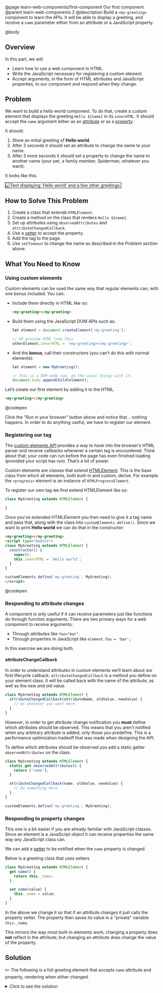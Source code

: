 @page learn-web-components/first-component Our first component
@parent learn-web-components 2
@description Build a `<my-greeting>` component to learn the APIs. It will be able to display a greeting, and receive a `name` parameter either from an attribute or a JavaScript property.

@body

## Overview

In this part, we will:

- Learn how to use a web component in HTML.
- Write the JavaScript necessary for registering a custom element.
- Accept arguments, in the form of HTML attributes and JavaScript properties, to our component and respond when they change.

## Problem

We want to build a hello world component. To do that, create a custom element that displays the greeting `Hello ${name}` in its `innerHTML`. It should accept the `name` argument either as an [attribute](https://developer.mozilla.org/en-US/docs/Glossary/Attribute) or as a [property](https://developer.mozilla.org/en-US/docs/Web/JavaScript/Reference/Operators/Property_accessors).

It should:

1. Show an initial greeting of __Hello world__.
1. After 3 seconds it should set an attribute to change the name to your name.
1. After 3 more seconds it should set a property to change the name to another name (your pet, a family member, Spiderman, whatever you want).

It looks like this:

<img src="../static/img/web-components/bt-hello-world.gif"
  style="border: solid 1px black; max-width: 100%;"
  title="Text displaying 'Hello world' and a few other greetings." />

## How to Solve This Problem

1. Create a class that extends `HTMLElement`.
1. Create a method on the class that renders `Hello ${name}`.
1. Set up attributes using `observedAttributes` and `attributeChangedCallback`.
1. Use a [setter](https://developer.mozilla.org/en-US/docs/Web/JavaScript/Reference/Functions/set) to accept the property.
1. Add the tag to the page.
1. Use `setTimeout` to change the name as described in the Problem section above.

## What You Need to Know

### Using custom elements

Custom elements can be used the same way that regular elements can; with one bonus included. You can:

* Include them directly in HTML like so:

    ```html
    <my-greeting></my-greeting>
    ```
* Build them using the JavaScript DOM APIs such as:

    ```js
    let element = document.createElement('my-greeting');

    // OR provide HTML like this
    otherElement.innerHTML = `<my-greeting></my-greeting>`;
    ```
* And the __bonus__, call their constructors (you can’t do this with normal elements):

    ```js
    let element = new MyGreeting();

    // This is a DOM node now, do the usual things with it:
    document.body.appendChild(element);
    ```

Let’s create our first element by adding it to the HTML.

```html
<my-greeting></my-greeting>
```
@codepen

Click the "Run in your browser" button above and notice that... nothing happens. In order to do anything useful, we have to register our element.

### Registering our tag

The [custom elements API](https://html.spec.whatwg.org/multipage/custom-elements.html) provides a way to hook into the browser’s HTML parser and receive callbacks whenever a certain tag is encountered. Think about that; your code can run before the page has even finished loading (provided your script has run). That’s a lot of power.

Custom elements are classes that extend [HTMLElement](https://html.spec.whatwg.org/multipage/dom.html#elements-in-the-dom). This is the base class from which all elements, both built-in and custom, derive. For example the `<progress>` element is an instance of `HTMLProgressElement`.

To register our own tag we first extend HTMLElement like so:

```js
class MyGreeting extends HTMLElement {

}
```

Once you’ve extended HTMLElement you then need to give it a tag name and pass that, along with the class into `customElements.define()`. Since we want to print __Hello world__ we can do that in the constructor:

```html
<my-greeting></my-greeting>
<script type="module">
class MyGreeting extends HTMLElement {
  constructor() {
    super();
    this.innerHTML = `Hello world`;
  }
}

customElements.define('my-greeting', MyGreeting);
</script>
```
@codepen

### Responding to attribute changes

A component is only useful if it can receive parameters just like functions do through function arguments. There are two primary ways for a web component to receive arguments:

* Through attributes like `foo="bar"`.
* Through properties in JavaScript like `element.foo = 'bar';`

In this exercise we are doing both.

#### attributeChangeCallback

In order to understand attributes in custom elements we’ll learn about our first lifecycle callback. `attributeChangedCallback` is a method you define on your element class. It will be called back with the name of the attribute, as well as the new and old value.

```js
class MyGreeting extends HTMLElement {
  attributeChangedCallback(attributeName, oldValue, newValue) {
    // Do whatever you want here
  }
}
```

*However*, in order to get attribute change notification you __must__ define which attributes should be observed. This means that you aren’t notified when any arbitrary attribute is added; only those you predefine. This is a performance optimization tradeoff that was made when designing the API.

To define which attributes should be observed you add a static getter `observedAttributes` on the class.

```js
class MyGreeting extends HTMLElement {
  static get observedAttributes() {
    return ['name'];
  }

  attributeChangedCallback(name, oldValue, newValue) {
    // Do something here
  }
}

customElements.define('my-greeting', MyGreeting);
```

### Responding to property changes

This one is a bit easier if you are already familiar with JavaScript classes. Since an element is a JavaScript object it can receive properties the same way any JavaScript class can.

We can add a [setter](https://developer.mozilla.org/en-US/docs/Web/JavaScript/Reference/Functions/set) to be notified when the `name` property is changed.

Below is a greeting class that uses setters

```js
class MyGreeting extends HTMLElement {
  get name() {
    return this._name;
  }

  set name(value) {
    this._name = value;
  }
}
```

In the above we change it so that if an attribute changes it just calls the property setter. The property then saves its value in a "private" variable `this._name`.

This mirrors the way most built-in elements work; changing a property does __not__ reflect in the attribute; but changing an attribute does change the value of the property.

## Solution

✏️ The following is a full greeting element that accepts `name` attribute and property, rendering when either changed.


<details>
<summary>Click to see the solution</summary>

@sourceref ./index.html
@highlight 1-44
@codepen

</details>